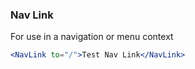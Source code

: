 
### Nav Link

For use in a navigation or menu context

```jsx
<NavLink to="/">Test Nav Link</NavLink>
```
